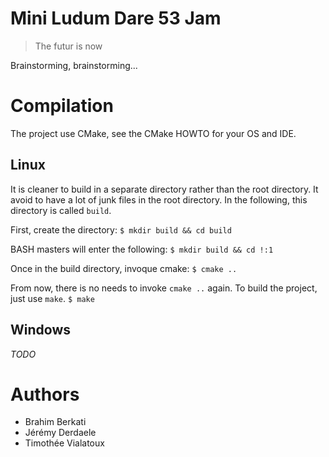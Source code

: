 # Mini Ludum Dare 53 Jam #

> The futur is now

Brainstorming, brainstorming...

# Compilation #

The project use CMake, see the CMake HOWTO for your OS and IDE.

## Linux ##

It is cleaner to build in a separate directory rather than the root directory.  It avoid to have a lot of junk files in the root directory.  In the following, this directory is called `build`.

First, create the directory:
`
$ mkdir build && cd build
`

BASH masters will enter the following:
`
$ mkdir build && cd !:1
`

Once in the build directory, invoque cmake:
`
$ cmake ..
`

From now, there is no needs to invoke `cmake ..` again.  To build the project, just use `make`.
`
$ make
`

## Windows ##

*TODO*

# Authors #

* Brahim Berkati
* Jérémy Derdaele
* Timothée Vialatoux
